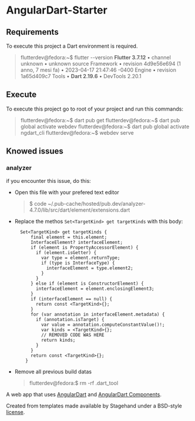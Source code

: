 # AngularDart-Starter

## Requirements

To execute this project a Dart environment is required.

> flutterdev@fedora:~$ flutter --version
    **Flutter 3.7.12** • channel unknown • unknown source
    Framework • revision 4d9e56e694 (1 anno, 7 mesi fa) • 2023-04-17 21:47:46 -0400
    Engine • revision 1a65d409c7
    Tools • **Dart 2.19.6** • DevTools 2.20.1


## Execute

To execute this project go to root of your project and run this commands:

> flutterdev@fedora:~$ dart pub get
> flutterdev@fedora:~$ dart pub global activate webdev
> flutterdev@fedora:~$ dart pub global activate ngdart_cli
> flutterdev@fedora:~$ webdev serve


## Knowed issues

### analyzer
  
if you encounter this issue, do this:
- Open this file with your prefered text editor
	> $ code ~/.pub-cache/hosted/pub.dev/analyzer-4.7.0/lib/src/dart/element/extensions.dart
- Replace the methos `Set<TargetKind> get targetKinds` with this body:
	> 
	    Set<TargetKind> get targetKinds {
	        final element = this.element;
	        InterfaceElement? interfaceElement;
	        if (element is PropertyAccessorElement) {
	          if (element.isGetter) {
	            var type = element.returnType;
	            if (type is InterfaceType) {
	              interfaceElement = type.element2;
	            }
	          }
	        } else if (element is ConstructorElement) {
	          interfaceElement = element.enclosingElement3;
	        }
	        if (interfaceElement == null) {
	          return const <TargetKind>{};
	        }
	        for (var annotation in interfaceElement.metadata) {
	          if (annotation.isTarget) {
	            var value = annotation.computeConstantValue()!;
	            var kinds = <TargetKind>{};
	            // REMOVED CODE WAS HERE
	            return kinds;
	          }
	        }
	        return const <TargetKind>{};
	      }





- Remove all previous build datas
	> flutterdev@fedora:<root-project>$ rm -rf .dart_tool


A web app that uses [AngularDart](https://angulardart.xyz) and
[AngularDart Components](https://pub.dev/ngcomponents).

Created from templates made available by Stagehand under a BSD-style
[license](https://github.com/dart-lang/stagehand/blob/master/LICENSE).
